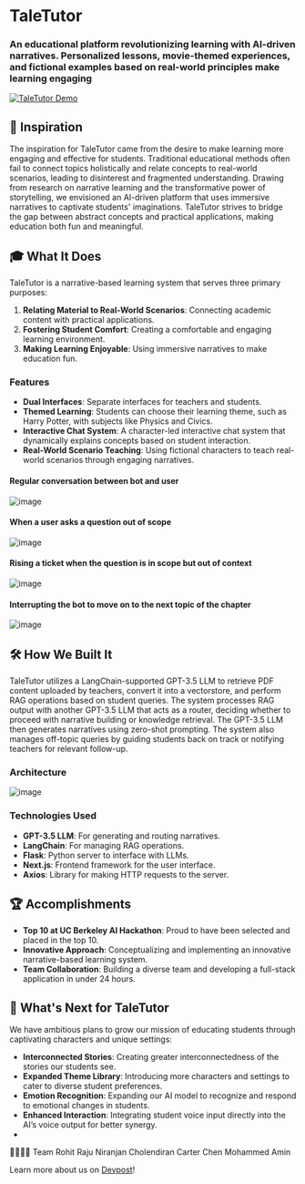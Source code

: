 # TaleTutor
### An educational platform revolutionizing learning with AI-driven narratives. Personalized lessons, movie-themed experiences, and fictional examples based on real-world principles make learning engaging

[![TaleTutor Demo](https://img.youtube.com/vi/jX9IUWnVgH0/0.jpg)](https://www.youtube.com/watch?v=jX9IUWnVgH0)

## 🌟 Inspiration

The inspiration for TaleTutor came from the desire to make learning more engaging and effective for students. Traditional educational methods often fail to connect topics holistically and relate concepts to real-world scenarios, leading to disinterest and fragmented understanding. Drawing from research on narrative learning and the transformative power of storytelling, we envisioned an AI-driven platform that uses immersive narratives to captivate students' imaginations. TaleTutor strives to bridge the gap between abstract concepts and practical applications, making education both fun and meaningful.

## 🎓 What It Does

TaleTutor is a narrative-based learning system that serves three primary purposes:
1. **Relating Material to Real-World Scenarios**: Connecting academic content with practical applications.
2. **Fostering Student Comfort**: Creating a comfortable and engaging learning environment.
3. **Making Learning Enjoyable**: Using immersive narratives to make education fun.

### Features

- **Dual Interfaces**: Separate interfaces for teachers and students.
- **Themed Learning**: Students can choose their learning theme, such as Harry Potter, with subjects like Physics and Civics.
- **Interactive Chat System**: A character-led interactive chat system that dynamically explains concepts based on student interaction.
- **Real-World Scenario Teaching**: Using fictional characters to teach real-world scenarios through engaging narratives.

#### Regular conversation between bot and user
![image](https://github.com/user-attachments/assets/e1e5f681-ceb6-4e86-b614-e2ebcbf1f455)

#### When a user asks a question out of scope
![image](https://github.com/user-attachments/assets/e2bda58f-b3a3-491f-8ac2-7656ac0f2493)

#### Rising a ticket when the question is in scope but out of context
![image](https://github.com/user-attachments/assets/ba911d05-c9e6-4772-94c9-6f37f63f4023)

#### Interrupting the bot to move on to the next topic of the chapter
![image](https://github.com/user-attachments/assets/ecd7b17f-9695-47ee-af42-5dcaf76c1854)


## 🛠️ How We Built It

TaleTutor utilizes a LangChain-supported GPT-3.5 LLM to retrieve PDF content uploaded by teachers, convert it into a vectorstore, and perform RAG operations based on student queries. The system processes RAG output with another GPT-3.5 LLM that acts as a router, deciding whether to proceed with narrative building or knowledge retrieval. The GPT-3.5 LLM then generates narratives using zero-shot prompting. The system also manages off-topic queries by guiding students back on track or notifying teachers for relevant follow-up.

### Architecture 
![image](https://github.com/user-attachments/assets/05721cab-2d71-41fe-ace4-c04b556eba92)


### Technologies Used

- **GPT-3.5 LLM**: For generating and routing narratives.
- **LangChain**: For managing RAG operations.
- **Flask**: Python server to interface with LLMs.
- **Next.js**: Frontend framework for the user interface.
- **Axios**: Library for making HTTP requests to the server.

## 🏆 Accomplishments 

- **Top 10 at UC Berkeley AI Hackathon**: Proud to have been selected and placed in the top 10.
- **Innovative Approach**: Conceptualizing and implementing an innovative narrative-based learning system.
- **Team Collaboration**: Building a diverse team and developing a full-stack application in under 24 hours.

## 🌈 What's Next for TaleTutor

We have ambitious plans to grow our mission of educating students through captivating characters and unique settings:

- **Interconnected Stories**: Creating greater interconnectedness of the stories our students see.
- **Expanded Theme Library**: Introducing more characters and settings to cater to diverse student preferences.
- **Emotion Recognition**: Expanding our AI model to recognize and respond to emotional changes in students.
- **Enhanced Interaction**: Integrating student voice input directly into the AI’s voice output for better synergy.
- 


👨‍👨‍👦‍👦 Team
Rohit Raju
Niranjan Cholendiran
Carter Chen
Mohammed Amin

Learn more about us on [Devpost](https://devpost.com/software/taletutor)!

